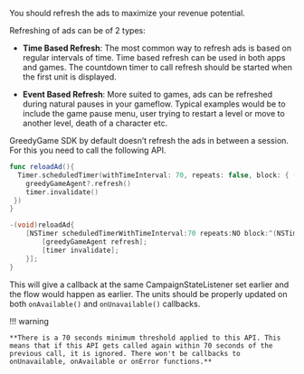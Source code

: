 You should refresh the ads to maximize your revenue potential.

Refreshing of ads can be of 2 types:

* **Time Based Refresh**: The most common way to refresh ads is based on regular intervals of time. Time based refresh can be used in both apps and games. The countdown timer to call refresh should be started when the first unit is displayed.

* **Event Based Refresh**: More suited to games, ads can be refreshed during natural pauses in your gameflow. Typical examples would be to include the game pause menu, user trying to restart a level or move to another level, death of a character etc. 


GreedyGame SDK by default doesn’t refresh the ads in between a session. For this you need to call the following API.

```Swift tab= 
func reloadAd(){
  Timer.scheduledTimer(withTimeInterval: 70, repeats: false, block: { (timer) in       
    greedyGameAgent?.refresh()
    timer.invalidate()
 }) 
}
```

```Objective-C tab=
-(void)reloadAd{
    [NSTimer scheduledTimerWithTimeInterval:70 repeats:NO block:^(NSTimer * _Nonnull timer) {
        [greedyGameAgent refresh];
        [timer invalidate];
    }];
}
```

This will give a callback at the same CampaignStateListener set earlier and the flow would happen as earlier. The units should be properly updated on both `onAvailable()` and `onUnavailable()` callbacks.

!!! warning

    **There is a 70 seconds minimum threshold applied to this API. This means that if this API gets called again within 70 seconds of the previous call, it is ignored. There won't be callbacks to onUnavailable, onAvailable or onError functions.**
